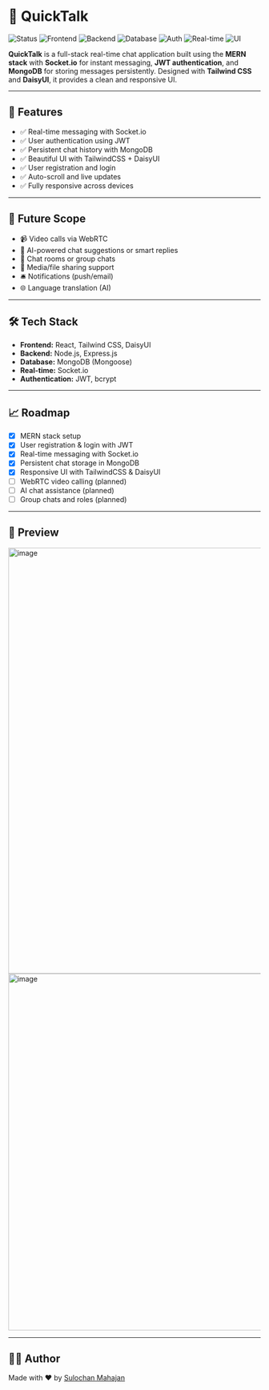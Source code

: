 # 💬 QuickTalk
![Status](https://img.shields.io/badge/Status-Completed-brightgreen)
![Frontend](https://img.shields.io/badge/Frontend-React-blue)
![Backend](https://img.shields.io/badge/Backend-Node.js-green)
![Database](https://img.shields.io/badge/Database-MongoDB-brightgreen)
![Auth](https://img.shields.io/badge/Auth-JWT-orange)
![Real-time](https://img.shields.io/badge/Real--Time-Socket.io-purple)
![UI](https://img.shields.io/badge/UI-TailwindCSS%20+%20DaisyUI-06b6d4)

**QuickTalk** is a full-stack real-time chat application built using the **MERN stack** with **Socket.io** for instant messaging, **JWT authentication**, and **MongoDB** for storing messages persistently. Designed with **Tailwind CSS** and **DaisyUI**, it provides a clean and responsive UI.

---

## 🚀 Features

- ✅ Real-time messaging with Socket.io
- ✅ User authentication using JWT
- ✅ Persistent chat history with MongoDB
- ✅ Beautiful UI with TailwindCSS + DaisyUI
- ✅ User registration and login
- ✅ Auto-scroll and live updates
- ✅ Fully responsive across devices

---

## 🔮 Future Scope

- 📹 Video calls via WebRTC
- 🤖 AI-powered chat suggestions or smart replies
- 💬 Chat rooms or group chats
- 📁 Media/file sharing support
- 🛎 Notifications (push/email)
- 🌐 Language translation (AI)

---

## 🛠 Tech Stack

- **Frontend:** React, Tailwind CSS, DaisyUI
- **Backend:** Node.js, Express.js
- **Database:** MongoDB (Mongoose)
- **Real-time:** Socket.io
- **Authentication:** JWT, bcrypt

---

## 📈 Roadmap

- [x] MERN stack setup
- [x] User registration & login with JWT
- [x] Real-time messaging with Socket.io
- [x] Persistent chat storage in MongoDB
- [x] Responsive UI with TailwindCSS & DaisyUI
- [ ] WebRTC video calling (planned)
- [ ] AI chat assistance (planned)
- [ ] Group chats and roles (planned)

---

## 📸 Preview

<img width="1672" height="851" alt="image" src="https://github.com/user-attachments/assets/3e8ca848-420c-49a6-a6bf-85b70eac4f4f" />
<img width="1872" height="713" alt="image" src="https://github.com/user-attachments/assets/fdac49b6-ad68-4f77-92f4-36b7e40587b0" />



---

## 👨‍💻 Author

Made with ❤️ by [Sulochan Mahajan](https://sulochan-mahajan.vercel.app/)
